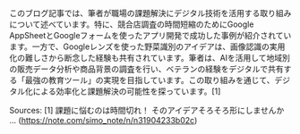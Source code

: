 このブログ記事では、筆者が職場の課題解決にデジタル技術を活用する取り組みについて述べています。特に、競合店調査の時間短縮のためにGoogle AppSheetとGoogleフォームを使ったアプリ開発で成功した事例が紹介されています。一方で、Googleレンズを使った野菜識別のアイデアは、画像認識の実用化の難しさから断念した経験も共有されています。筆者は、AIを活用して地域別の販売データ分析や商品背景の調査を行い、ベテランの経験をデジタルで共有する「最強の教育ツール」の実現を目指しています。この取り組みを通じて、デジタル化による効率化と課題解決の可能性を探っています。[1]

Sources:
[1] 課題に悩むのは時間切れ！ そのアイデアそろそろ形にしませんか ... (https://note.com/simo_note/n/n31904233b02c)